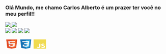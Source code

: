 ### Olá Mundo, me chamo Carlos Alberto é um prazer ter você no meu perfil!!

 <div>
  <a href="https://github.com/carlosapjunior">
  <img height="100em" src="https://github-readme-stats.vercel.app/api?username=CarlosApJunior&show_icons=true&theme=dracula&include_all_commits=true&count_private=true"/>
  <img height="100em" src="https://github-readme-stats.vercel.app/api/top-langs/?username=CarlosApJunior&layout=compact&langs_count=7&theme=dracula"/>
</div>
  <a href="https://www.instagram.com/carlos_apjunior/" target="_blank"><img src="https://img.shields.io/badge/-Instagram-%23E4405F?style=for-the-badge&logo=instagram&logoColor=white" target="_blank"></a>
  <a href="https://t.me/carlosapjunior" target="_blank"><img src="https://img.shields.io/badge/-telegram-FFFFFF?style=for-the-badge&logo=telegram&logoColor=white" target="_blank"></a>
  <a href="https://www.linkedin.com/in/carlos-alberto-620394219/" target="_blank"><img src="https://img.shields.io/badge/-LinkedIn-%230077B5?style=for-the-badge&logo=linkedin&logoColor=white" target="_blank"></a>  
  <a href = "mailto:carlosapjunior.dev@gmail.com"><img src="https://img.shields.io/badge/-Gmail-%23333?style=for-the-badge&logo=gmail&logoColor=white" target="_blank"></a>
  
  
  </div>
<div style="display: inline_block"><br>
  <img align="center" alt="Rafa-Js" height="30" width="40"
src="https://raw.githubusercontent.com/devicons/devicon/master/icons/html5/html5-original.svg">
  <img align="center" alt="Rafa-HTML" height="30" width="40"
src="https://raw.githubusercontent.com/devicons/devicon/master/icons/css3/css3-original.svg">
  <img align="center" alt="Rafa-CSS" height="30" width="40" src="https://raw.githubusercontent.com/devicons/devicon/master/icons/javascript/javascript-plain.svg">
</div>

